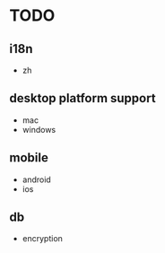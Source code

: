 # TODO

## i18n
- zh

## desktop platform support
- mac
- windows

## mobile
- android
- ios

## db
- encryption

